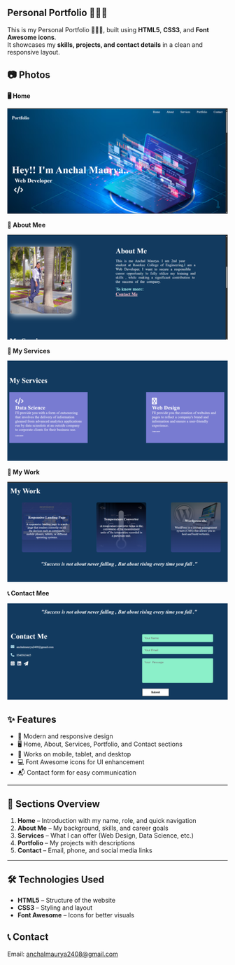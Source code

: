 ## Personal Portfolio 💼📂🚀

This is my Personal Portfolio 💼📂🚀, built using **HTML5**, **CSS3**, and **Font Awesome icons**.  
It showcases my **skills, projects, and contact details** in a clean and responsive layout.

## 📷 Photos


**🖥️ Home**

![pic1](https://github.com/AnchalMaurya/Prodigy_task3_Personal_portfolio/blob/main/Screenshot%202025-09-27%20100041.png)

**🪪 About Mee**

![pic2](https://github.com/AnchalMaurya/Prodigy_task3_Personal_portfolio/blob/main/Screenshot%202025-09-27%20100102.png)

**🚀 My Services**

![pic3](https://github.com/AnchalMaurya/Bharat_Intern_Task1_Portfolio/blob/main/Screenshot%202025-09-28%20214923.png)

**📂 My Work**

![pic4](https://github.com/AnchalMaurya/Bharat_Intern_Task1_Portfolio/blob/main/Screenshot%202025-09-28%20214951.png)

**📞 Contact Mee**

![pic5](https://github.com/AnchalMaurya/Bharat_Intern_Task1_Portfolio/blob/main/Screenshot%202025-09-28%20215016.png)



## ✨ Features

- 🎨 Modern and responsive design  
- 🖥️ Home, About, Services, Portfolio, and Contact sections  
- 📱 Works on mobile, tablet, and desktop  
- 💻 Font Awesome icons for UI enhancement  
- 📬 Contact form for easy communication  

---

## 📂 Sections Overview

1. **Home** – Introduction with my name, role, and quick navigation  
2. **About Me** – My background, skills, and career goals  
3. **Services** – What I can offer (Web Design, Data Science, etc.)  
4. **Portfolio** – My projects with descriptions  
5. **Contact** – Email, phone, and social media links  

---

## 🛠️ Technologies Used

- **HTML5** – Structure of the website  
- **CSS3** – Styling and layout  
- **Font Awesome** – Icons for better visuals  

## 📞 Contact

Email: anchalmaurya2408@gmail.com
